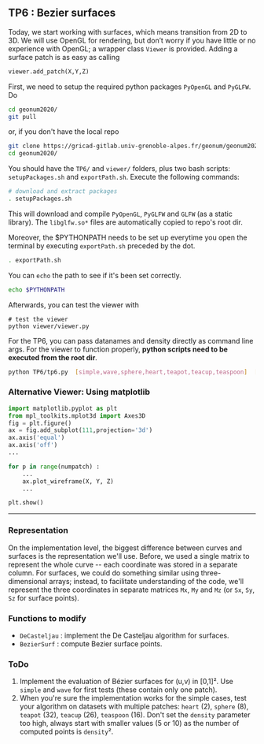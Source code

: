 ## TP6 : Bezier surfaces

Today, we start working with surfaces, which means transition from 2D to 3D. 
We will use OpenGL for rendering, but don’t worry if you have little or no 
experience with OpenGL; a wrapper class `Viewer` is provided. 
Adding a surface patch is as easy as calling
```python
viewer.add_patch(X,Y,Z)
```

First, we need to setup the required python packages `PyOpenGL` and `PyGLFW`. Do
```bash
cd geonum2020/
git pull
```
or, if you don't have the local repo
```bash
git clone https://gricad-gitlab.univ-grenoble-alpes.fr/geonum/geonum2020.git
cd geonum2020/
```

You should have the `TP6/` and `viewer/` folders, plus two bash scripts: `setupPackages.sh` and `exportPath.sh`.
Execute the following commands:
```bash
# download and extract packages
. setupPackages.sh
```

This will download and compile `PyOpenGL`, `PyGLFW` and `GLFW` (as a static library).
The `libglfw.so*` files are automatically copied to repo's root dir.

Moreover, the $PYTHONPATH needs to be set up everytime you open the terminal by executing `exportPath.sh` preceded by the dot.
```bash
. exportPath.sh
```
You can `echo` the path to see if it's been set correctly.
```bash
echo $PYTHONPATH
```

Afterwards, you can test the viewer with
```
# test the viewer
python viewer/viewer.py
```

For the TP6, you can pass datanames and density directly as command line args.
For the viewer to function properly, **python scripts need to be executed from the root dir**.
```bash
python TP6/tp6.py  [simple,wave,sphere,heart,teapot,teacup,teaspoon]  [density=10]
```

### Alternative Viewer: Using matplotlib
```python
import matplotlib.pyplot as plt
from mpl_toolkits.mplot3d import Axes3D
fig = plt.figure()
ax = fig.add_subplot(111,projection='3d')
ax.axis('equal')
ax.axis('off')
...

for p in range(numpatch) :
    ...
    ax.plot_wireframe(X, Y, Z)
    ...

plt.show()
```
---

### Representation
On the implementation level, the biggest difference between curves and surfaces is the representation we'll use.
Before, we used a single matrix to represent the whole curve -- each coordinate was stored in a separate column.
For surfaces, we could do something similar using three-dimensional arrays; instead, to facilitate understanding of the code, we'll represent the three coordinates in separate matrices `Mx`, `My` and `Mz` (or `Sx`, `Sy`, `Sz` for surface points).

### Functions to modify
* `DeCasteljau` : implement the De Casteljau algorithm for surfaces.
* `BezierSurf` : compute Bezier surface points.

### ToDo
1. Implement the evaluation of Bézier surfaces for (u,v) in [0,1]².
Use `simple` and `wave` for first tests (these contain only one patch).
2. When you're sure the implementation works for the simple cases, test your algorithm on datasets with multiple patches:
`heart` (2),  `sphere` (8),  `teapot` (32), `teacup` (26), `teaspoon` (16). Don't set the `density` parameter too high, always start with smaller values (5 or 10) as the number of computed points is `density`².
